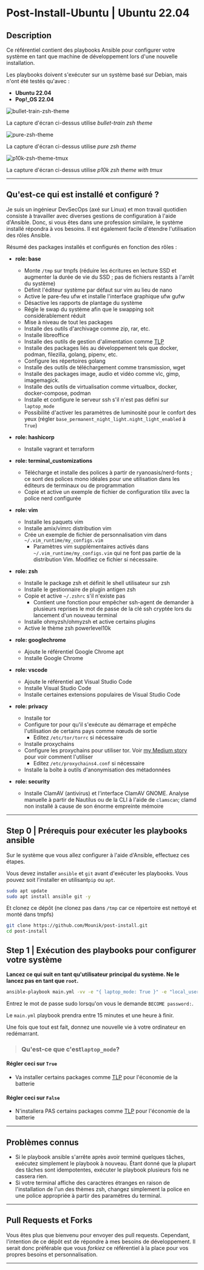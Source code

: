 # Post-Install-Ubuntu | Ubuntu 22.04

## Description

Ce référentiel contient des playbooks Ansible pour configurer votre système en tant que machine de développement lors d'une nouvelle installation.

Les playbooks doivent s'exécuter sur un système basé sur Debian, mais n'ont été testés qu'avec :
- **Ubuntu 22.04**
- **Pop!_OS 22.04**


![bullet-train-zsh-theme](.images/screenshot-bullet-train.png)

La capture d'écran ci-dessus utilise *bullet-train zsh theme*

![pure-zsh-theme](.images/screenshot-pure.png)

La capture d'écran ci-dessus utilise *pure zsh theme*

![p10k-zsh-theme-tmux](.images/screenshot-p10k-tmux.png)

La capture d'écran ci-dessus utilise *p10k zsh theme with tmux*

---

## Qu'est-ce qui est installé et configuré ?

Je suis un ingénieur DevSecOps (axé sur Linux) et mon travail quotidien consiste à travailler avec diverses gestions de configuration à l'aide d'Ansible. Donc, si vous êtes dans une profession similaire, le système installé répondra à vos besoins. Il est également facile d'étendre l'utilisation des rôles Ansible.

Résumé des packages installés et configurés en fonction des rôles :

- **role: base**
  - Monte `/tmp` sur tmpfs (réduire les écritures en lecture SSD et augmenter la durée de vie du SSD ; pas de fichiers restants à l'arrêt du système)
  - Définit l'éditeur système par défaut sur vim au lieu de nano
  - Active le pare-feu ufw et installe l'interface graphique ufw gufw
  - Désactive les rapports de plantage du système
  - Régle le swap du système afin que le swapping soit considérablement réduit
  - Mise à niveau de tout les packages
  - Installe des outils d'archivage comme zip, rar, etc.
  - Installe libreoffice
  - Installe des outils de gestion d'alimentation comme [TLP](https://github.com/linrunner/TLP)
  - Installe des packages liés au développement tels que docker, podman, filezilla, golang, pipenv, etc.
  - Configure les répertoires golang
  - Installe des outils de téléchargement comme transmission, wget
  - Installe des packages image, audio et vidéo comme vlc, gimp, imagemagick.
  - Installe des outils de virtualisation comme virtualbox, docker, docker-compose, podman
  - Installe et configure le serveur ssh s'il n'est pas défini sur `laptop_mode`
  - Possibilité d'activer les paramètres de luminosité pour le confort des yeux (régler `base_permanent_night_light.night_light_enabled` à `True`)

- **role: hashicorp**
  - Installe vagrant et terraform
- **role: terminal_customizations**
  - Télécharge et installe des polices à partir de ryanoasis/nerd-fonts ; ce sont des polices mono idéales pour une utilisation dans les éditeurs de terminaux ou de programmation
  - Copie et active un exemple de fichier de configuration tilix avec la police nerd configurée
- **role: vim**
  - Installe les paquets vim
  - Installe amix/vimrc distribution vim
  - Crée un exemple de fichier de personnalisation vim dans `~/.vim_runtime/my_configs.vim`
    - Paramètres vim supplémentaires activés dans `~/.vim_runtime/my_configs.vim` qui ne font pas partie de la distribution Vim. Modifiez ce fichier si nécessaire.
- **role: zsh**
  - Installe le package zsh et définit le shell utilisateur sur zsh
  - Installe le gestionnaire de plugin antigen zsh
  - Copie et active `~/.zshrc` s'il n'existe pas
    - Contient une fonction pour empêcher ssh-agent de demander à plusieurs reprises le mot de passe de la clé ssh cryptée lors du lancement d'un nouveau terminal
  - Installe ohmyzsh/ohmyzsh et active certains plugins
  - Active le thème zsh powerlevel10k
- **role: googlechrome**
  - Ajoute le référentiel Google Chrome apt
  - Installe Google Chrome
- **role: vscode**
  - Ajoute le référentiel apt Visual Studio Code
  - Installe Visual Studio Code
  - Installe certaines extensions populaires de Visual Studio Code
- **role: privacy**
  - Installe tor
  - Configure tor pour qu'il s'exécute au démarrage et empêche l'utilisation de certains pays comme nœuds de sortie
    - Editez `/etc/tor/torrc` si nécessaire
  - Installe proxychains
  - Configure les proxychains pour utiliser tor. Voir [my Medium story](https://fazlearefin.medium.com/tunneling-traffic-over-tor-network-using-proxychains-34c77ec32c0f) pour voir comment l'utiliser
    - Editez `/etc/proxychains4.conf` si nécessaire
  - Installe la boîte à outils d'anonymisation des métadonnées
- **role: security**
  - Installe ClamAV (antivirus) et l'interface ClamAV GNOME. Analyse manuelle à partir de Nautilus ou de la CLI à l'aide de `clamscan`; clamd non installé à cause de son énorme empreinte mémoire

---

## Step 0 | Prérequis pour exécuter les playbooks ansible

Sur le système que vous allez configurer à l'aide d'Ansible, effectuez ces étapes.

Vous devez installer `ansible` et `git` avant d'exécuter les playbooks. Vous pouvez soit l'installer en utilisant`pip` ou `apt`.

```bash
sudo apt update
sudo apt install ansible git -y
```

Et clonez ce dépôt (ne clonez pas dans `/tmp` car ce répertoire est nettoyé et monté dans tmpfs)

```bash
git clone https://github.com/Mounik/post-install.git
cd post-install
```

## Step 1 | Exécution des playbooks pour configurer votre système

**Lancez ce qui suit en tant qu'utilisateur principal du système. Ne le lancez pas en tant que `root`.**

```bash
ansible-playbook main.yml -vv -e "{ laptop_mode: True }" -e "local_username=$(id -un)" -K
```

Entrez le mot de passe sudo lorsqu'on vous le demande `BECOME password:`.

Le `main.yml` playbook prendra entre 15 minutes et une heure à finir.

Une fois que tout est fait, donnez une nouvelle vie à votre ordinateur en redémarrant.

> ### Qu'est-ce que c'est`laptop_mode`?

#### Régler ceci sur `True`

- Va installer certains packages comme [TLP](https://github.com/linrunner/TLP) pour l'économie de la batterie

#### Régler ceci sur `False`

- N'installera PAS certains packages comme [TLP](https://github.com/linrunner/TLP) pour l'économie de la batterie

---

## Problèmes connus

- Si le playbook ansible s'arrête après avoir terminé quelques tâches, exécutez simplement le playbook à nouveau. Étant donné que la plupart des tâches sont idempotentes, exécuter le playbook plusieurs fois ne cassera rien.
- Si votre terminal affiche des caractères étranges en raison de l'installation de l'un des thèmes zsh, changez simplement la police en une police appropriée à partir des paramètres du terminal.

---

## Pull Requests et Forks

Vous êtes plus que bienvenu pour envoyer des pull requests. Cependant, l'intention de ce dépôt est de répondre à mes besoins de développement. Il serait donc préférable que vous *forkiez* ce référentiel à la place pour vos propres besoins et personnalisation.

---

